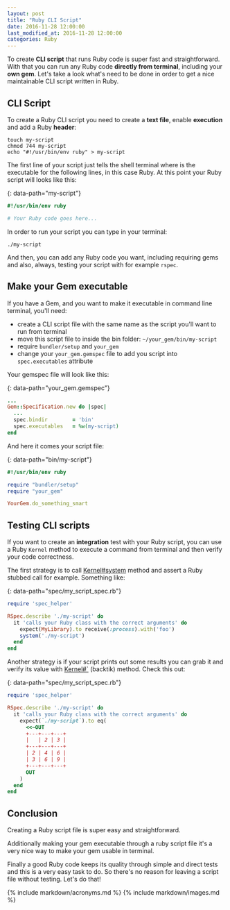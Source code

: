 ```yaml
---
layout: post
title: "Ruby CLI Script"
date: 2016-11-28 12:00:00
last_modified_at: 2016-11-28 12:00:00
categories: Ruby
---
```


To create **CLI script** that runs Ruby code is super fast and straightforward. With that you can run any Ruby code **directly from terminal**, including your **own gem**. Let's take a look what's need to be done in order to get a nice maintainable CLI script written in Ruby.

## CLI Script

To create a Ruby CLI script you need to create a **text file**, enable **execution** and add a Ruby **header**:

```shell
touch my-script
chmod 744 my-script
echo "#!/usr/bin/env ruby" > my-script
```

The first line of your script just tells the shell terminal where is the executable for the following lines, in this case Ruby. At this point your Ruby script will looks like this:

{: data-path="my-script"}
```ruby
#!/usr/bin/env ruby

# Your Ruby code goes here...
```

In order to run your script you can type in your terminal:

```shell
./my-script
```

And then, you can add any Ruby code you want, including requiring gems and also, always, testing your script with for example `rspec`.

## Make your Gem executable

If you have a Gem, and you want to make it executable in command line terminal, you'll need:

- create a CLI script file with the same name as the script you'll want to run from terminal
- move this script file to inside the bin folder: `~/your_gem/bin/my-script`
- require `bundler/setup` and `your_gem`
- change your `your_gem.gemspec` file to add you script into `spec.executables` attribute

Your gemspec file will look like this:

{: data-path="your_gem.gemspec"}
```ruby
...
Gem::Specification.new do |spec|
  ...
  spec.bindir        = 'bin'
  spec.executables   = %w(my-script)
end
```

And here it comes your script file:

{: data-path="bin/my-script"}
```ruby
#!/usr/bin/env ruby

require "bundler/setup"
require "your_gem"

YourGem.do_something_smart
```

## Testing CLI scripts

If you want to create an **integration** test with your Ruby script, you can use a Ruby `Kernel` method to execute a command from terminal and then verify your code correctness.

The first strategy is to call [Kernel#system][ruby-kernel-system] method and assert a Ruby stubbed call for example. Something like:

{: data-path="spec/my_script_spec.rb"}
```ruby
require 'spec_helper'

RSpec.describe './my-script' do
  it 'calls your Ruby class with the correct arguments' do
    expect(MyLibrary).to receive(:process).with('foo')
    system('./my-script')
  end
end
```

Another strategy is if your script prints out some results you can grab it and verify its value with [Kernel#`][ruby-kernel-backtick] (backtik) method. Check this out:

{: data-path="spec/my_script_spec.rb"}
```ruby
require 'spec_helper'

RSpec.describe './my-script' do
  it 'calls your Ruby class with the correct arguments' do
    expect(`./my-script`).to eq(
      <<~OUT
      +---+---+---+
      |   | 2 | 3 |
      +---+---+---+
      | 2 | 4 | 6 |
      | 3 | 6 | 9 |
      +---+---+---+
      OUT
    )
  end
end
```

## Conclusion

Creating a Ruby script file is super easy and straightforward.

Additionally making your gem executable through a ruby script file it's a very nice way to make your gem usable in terminal.

Finally a good Ruby code keeps its quality through simple and direct tests and this is a very easy task to do. So there's no reason for leaving a script file without testing. Let's do that!

{% include markdown/acronyms.md %}
{% include markdown/images.md %}

[ruby-kernel-backtick]: http://ruby-doc.org/core-2.3.3/Kernel.html#method-i-60 'Ruby kernel-backtick'
[ruby-kernel-system]: http://ruby-doc.org/core-2.3.3/Kernel.html#method-i-system 'Ruby kernel-system'
